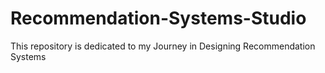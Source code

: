 # Recommendation-Systems-Studio
This repository is dedicated to my Journey in Designing Recommendation Systems

